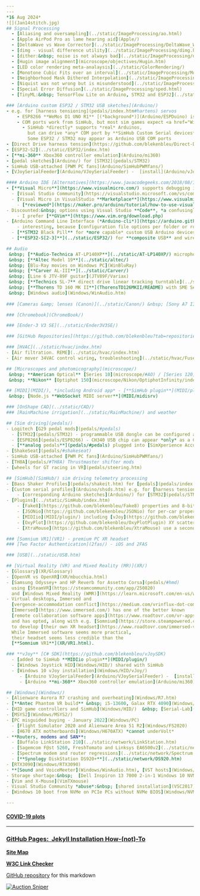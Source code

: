 ```yaml
---
---
*16 Aug 2024*  
![](Jan14stitch.jpg)  
## Signal Processing
  - [Aliasing and oversampling](../static/ImageProcessing/ao.html)
  - [Apple AirPod Pro as lame hearing aid](Apple/)  
  - [DeltaWave vs Wave Corrector](../static/ImageProcessing/DeltaWave_WaveCorrector.html)
  - [dimg - visual difference utility](../static/ImageProcessing/dimg.html)
  - [dither:&nbsp; noise is not always bad](../static/ImageProcessing/dither.html)
  - [Hugin image alignment](microscope/objectives/Hugin.htm)  
  - [LED color rendering meta-analaysis](../static/ColorRendering/)  
  - [Monotone Cubic Fits over an interval](../static/ImageProcessing/MonotoneCubic.htm)
  - [Neighborhood Mask Dithered Interpolation](../static/ImageProcessing/NMDI.html)
  - [Niquist was not wrong but is misunderstood](../static/ImageProcessing/Nyquist.html)
  - [Special Error Diffusion](../static/ImageProcessing/sped.html)
  - [TinyML:&nbsp; TensorFlow Lite on Arduino, STM32 and ESP32](../static/ImageProcessing/TinyML.htm)  

### [Arduino custom ESP32 / STM32 USB sketches](Arduino/)
- e.g. for [harness tensioning](pedals/index.htm#hartens) servos
    - ESP8266 **WeMos D1 UNO R1** [(*background*)](Arduino/ESPDuino) is a COM device  
    - COM ports work from SimHub, but most sim games expect <a href="Windows/HID/#DI">DirectInput</a>
      - SimHub *directly* supports *real* Arduinos,  
        but can drive *any* COM port by **SimHub Custom Serial devices**  
        Some ESP32 / STM32 may appear as Arduino USB COM ports
- [Direct Drive harness tension](https://github.com/blekenbleu/Direct-Drive-harness-tension-tester)  
- [ESP32-S2](../static/ESP32/index.htm)  
- [**mi-360** Xbox360 controller emulation](Arduino/mi360)
- [pedal sketches](Arduino/) for [STM32](pedals/STM32) 
- SimHub USB-attached [PWM PC fans](Arduino/SimHubPWMfans/)
- [VJoySerialFeeder](Arduino/VJoySerialFeeder) -  [install](Arduino/vJoySFinstall)

#### Arduino IDE [Alternatives](https://www.javacodegeeks.com/2018/08/10-arduino-ide-alternative.html)
- [**Visual Micro**](https://www.visualmicro.com/) supports debugging in
  - [Visual Studio Community](https://visualstudio.microsoft.com/vs/community/)  (as used e.g. for [**SimHub plugins**](../static/SimHub/))
  - [Visual Micro in VisualStudio **Marketplace**](https://www.visualmicro.com/)  
	- [*reviewed*](https://maker.pro/arduino/tutorial/how-to-use-visual-studio-for-arduino-development)  
- Discounted:&nbsp; options using Visual Studio **Code**, *a confusingly named editor*  
	- I prefer [**GVim**](https://www.vim.org/download.php)
- [Arduino Command Line Interface (*Arduino-cli*)](https://arduino.github.io/arduino-cli/0.31/)
	- interesting, because [configuration file options per folder or root folder](https://arduino.github.io/arduino-cli/0.31/commands/arduino-cli_config_init/)
  - [**STM32 Black Pill** for *more capable* custom USB Arduino devices](Arduino/black)
  - [**ESP32-S[2-3]**](../static/ESP32/) for **composite USB** and wireless Arduino devices  

## Audio  
 &nbsp; [**Audio-Technica AT-LP140XP**](../static/AT-LP140XP/) microphonics  
 &nbsp; [**Altec Model 19**](../static/altec/)  
 &nbsp; [Blu-Ray movies on Windows PC](WinBluRay)  
 &nbsp; [**Carver AL-III**](../static/Carver/)  
 &nbsp; [Line 6 JTV-89F guitar](JTV89F/Variax)  
 &nbsp; [**Technics SL-7** direct drive linear tracking turntable](../static/SL-7/)  
 &nbsp; [**Thorens TD 160 MK II**](ThorensTD126MKII/README) with SME Series III  
 &nbsp; [Windows audio](Windows/WinAudio.htm)  
  
### [Cameras &amp; lenses (Canon)](../static/Canon/) &nbsp; [Sony A7 II](../static/A7II)  

### [Chromebook](ChromeBook/)

### [Ender-3 V3 SE](../static/Ender3V3SE/)

### [GitHub Repositories](https://github.com/blekenbleu?tab=repositories)

### [HVAC](../static/hvac/index.htm)
- [Air filtration. REME](../static/hvac/index.htm)  
- [Air mover 34VAC control wiring, troubleshooting](../static/hvac/Fuse24VAC.htm)  

## [Microscopes and photomicography](microscope/)  
 &nbsp; **American Optical** [Series 10](microscope/#AO) / [Series 120](microscope/AO/) / [Reichert EPIStar](microscope/#EPIStar)  
 &nbsp; **Nikon** [Optiphot 150](microscope/Nikon/OptiphotInfinity/index.html#other) / [Optiphot 66](microscope/Nikon/) / [Optiphot 1](microscope/Nikon/Optiphot/) / [Metaphot](microscope/Nikon/Metaphot/)  

## [MIDI](MIDI/), *including Android app* - [**SimHub plugin**](MIDI/plugin/)
 &nbsp; [Node.js **WebSocket MIDI server**](MIDI/midisrv)

### [OnShape CAD](../static/CAD/)
### [RainMachine irrigation](../static/RainMachine/) and weather  

## [Sim driving](pedals/)
- Logitech [G29 pedal mods](pedals/#pedals)
  - [STM32](pedals/STM32) - programmable USB dongle can be configured as [HID gamepad](Windows/HID/)
  - [ESP8266](pedals/ESP8266) - CH340 USB chip can appear *only* as a COM port to Windows
  - [**analog pedals**](pedals/#pedals) plugged into [SimXperience AccuForce controller](pedals/#analog)  
- [ShakeSeat](pedals/#shakeseat)  
- SimHub USB-attached [PWM PC fans](Arduino/SimHubPWMfans/)
- [TH8A](pedals/#TH8A) Thrustmaster shifter mods
- [wheels for GT racing in VR](pedals/steering.htm)  

## [SimHub](SimHub/) sim driving telemetry processing
- [Bass Shaker Profiles](pedals/shakeit.htm) for [pedals](pedals/index.htm#haptic) and [ShakeSeat](pedals/index.htm#shakeseat)
- [Custom serial profiles](Arduino/shsds.htm) e.g. for [harness tensioning](pedals/index.htm#hartens)  
	- [corresponding Arduino sketches](Arduino/) for [STM32](pedals/STM32) 
- [Plugins](../static/SimHub/index.htm) 
	- [Fake8](https://github.com/blekenbleu/Fake8) properties and 8-bit serial data for [Custom serial profiles](Arduino/shsds.htm)  
	- [JSONio](https://github.com/blekenbleu/JSONio) for per-car properties e.g. in [ShakeIt Bass Shaker Profiles](pedals/shakeit.htm)  
	- [MIDIio](MIDI/plugin/) including [vJoy](https://github.com/blekenbleu/vJoySDK) and [Direct Input controllers](Windows/HID/index.htm#DI)  
	- [OxyPlot](https://github.com/blekenbleu/OxyPlotPlugin) XY scatter plot plot one SimHub property vs another  
	- [XtraMouse](https://github.com/blekenbleu/XtraMouse) use a second mouse to directly control SimHub properties, e.g. for MIDIio  

### [Somnium VR1](VR1) - premium PC XR headset
### [Two Factor Authentication](2fas/) - iOS and 2FAS

### [USB](../static/USB.htm)

## [Virtual Reality (VR) and Mixed Reality (MR)](XR/)  
- [Glossary](XR/Glossary)  
- [OpenVR vs OpenXR](XR/mbucchia.html)
- [Samsung Odyssey+ and HP Reverb for Assetto Corsa](pedals/#hmd)  
  using [SteamVR](https://steamcommunity.com/app/250820)
  and [Windows Mixed Reality (WMR)](https://learn.microsoft.com/en-us/windows/mixed-reality/enthusiast-guide/)  
- Virtual desktops, Immersed and
  [vergence-accommodation conflict](https://medium.com/vrinflux-dot-com/vergence-accommodation-conflict-is-a-bitch-here-s-how-to-design-around-it-87dab1a7d9ba).  
  [Immersed](https://www.immersed.com/) has one of the better known
  [remote collaboration software apps](https://www.roadtovr.com/vr-apps-work-from-home-remote-office-design-review-training-education-cad-telepresence-wfh/),  
  and has opted, along with e.g. [Somnium](https://store.steampowered.com/app/875480/Somnium_Space_VR/),
  to develop [their own XR headset](https://www.roadtovr.com/immersed-visor-pre-orders-500/).  
  While Immersed software seems more practical,  
  their headset seems less credible than the
  [**Somnium VR1**](XR/VR1.html).  

### **vJoy** [C# SDK](https://github.com/blekenbleu/vJoySDK)  
  - [added to SimHub **MIDIio plugin**](MIDI/plugin/)
  - [Windows Joystick HID](Windows/HID/) shared with SimHub
  - [Windows 10 vJoy installation](Windows/HID/vJoy/)
     - [Arduino VJoySerialFeeder](Arduino/VJoySerialFeeder) -  [install](Arduino/vJoySFinstall)
     - [Arduino **mi-360** Xbox360 controller emulation](Arduino/mi360)

## [Windows](Windows/)
- [Alienware Aurora R7 crashing and overheating](Windows/R7.htm)  
- [**Antec Phantom VR build** &nbsp; i5-13600, Galax RTX 4090](Windows/PhantomVR.htm)  
- [HID game controllers and SimHub](Windows/HID/)  &nbsp; [Serial-Lab](Windows/SerialLab)
- [MSYS2](Windows/MSYS2/)
- [PC misguided buying - January 2022](Windows/PC)  
  - [Flight Simulator 2020 and Alienware Area 51 R2](Windows/FS2020)
  - [H670 ATX motherboards](Windows/H670ATX) *cannot underVolt*
- **Routers, modems and SAN**:  
  - [Buffalo LinkStation 210](../static/network/LinkStation.htm)  
  - [Sagemcom F@st 5260, FreshTomato and Linksys EA6500v2](../static/network/FreshTomato.htm)  
  - [Spectrum modem and router regressions](../static/network/Spectrum.htm)  
  - [**Synology DiskStation DS920+**](../static/network/DS920.htm)  
- [RTX3090](Windows/RTX3090)  
- **[Sound and VoiceMeeter](Windows/WinAudio.htm), [VST hosts](Windows/VSThost.htm) and [VST3 plugins](Windows/steinberg/)**  
- Storage shortage:&nbsp;  [Dell Inspiron 13 7000 2-in-1 Windows 10 NVMe SSD](Windows/NVMe/Inspiron13.htm)  
- [Vim and X-Mouse](VimTXmouse)
- Visual Studio Community *abuse*:&nbsp; [shared installation](VSC2017)
- [Windows 10 boot from NVMe on PCIe PCs without NVMe BIOS](Windows/NVMe/)  

---
```


#### [COVID-19 plots](../static/covid)

---

### [GitHub Pages:&nbsp; Jekyll Installation How-(not)-To](pages)

[**Site Map**](SiteMap.htm)  

**[W3C Link Checker](https://validator.w3.org/checklink)**  

[GitHub repository](https://github.com/blekenbleu/blekenbleu.github.io)
for this markdown  

[![Auction Sniper](https://www.gixen.com/images/gixenlink.gif)](https://www.gixen.com/index.php)
